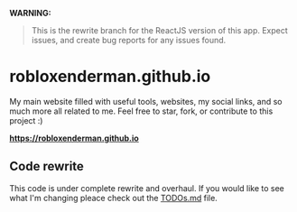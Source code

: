**WARNING:**
> This is the rewrite branch for the ReactJS version of this app. Expect issues, and create bug reports for any issues found.

# robloxenderman.github.io
My main website filled with useful tools, websites, my social links, and so much more all related to me. Feel free to star, fork, or contribute to this project :)

**https://robloxenderman.github.io**

## Code rewrite
This code is under complete rewrite and overhaul. If you would like to see what I'm changing pleace check out the [TODOs.md](./TODOs.md) file.